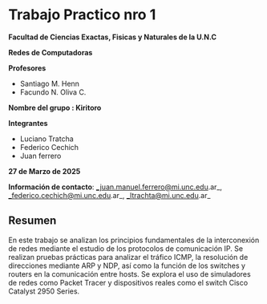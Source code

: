 # Trabajo Practico nro 1
**Facultad de Ciencias Exactas, Fisicas y Naturales de la U.N.C**

**Redes de Computadoras**

**Profesores**
- Santiago M. Henn
- Facundo N. Oliva C.
  
**Nombre del grupo : Kiritoro** 

**Integrantes**
- Luciano Tratcha
- Federico Cechich
- Juan ferrero

**27 de Marzo de 2025**


**Información de contacto**:  _juan.manuel.ferrero@mi.unc.edu.ar_, _federico.cechich@mi.unc.edu.ar_, _ltrachta@mi.unc.edu.ar_ 

## Resumen
En este trabajo se analizan los principios fundamentales de la interconexión de redes mediante el estudio de los protocolos de comunicación IP. Se realizan pruebas prácticas para analizar el tráfico ICMP, la resolución de direcciones mediante ARP y NDP, así como la función de los switches y routers en la comunicación entre hosts. Se explora el uso de simuladores de redes como Packet Tracer y dispositivos reales como el switch Cisco Catalyst 2950 Series.
